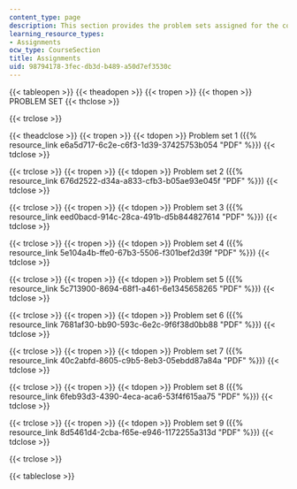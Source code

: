 ```yaml
---
content_type: page
description: This section provides the problem sets assigned for the course.
learning_resource_types:
- Assignments
ocw_type: CourseSection
title: Assignments
uid: 98794178-3fec-db3d-b489-a50d7ef3530c
---
```


{{< tableopen >}}
{{< theadopen >}}
{{< tropen >}}
{{< thopen >}}
PROBLEM SET
{{< thclose >}}

{{< trclose >}}

{{< theadclose >}}
{{< tropen >}}
{{< tdopen >}}
Problem set 1 ({{% resource_link e6a5d717-6c2e-c6f3-1d39-37425753b054 "PDF" %}})
{{< tdclose >}}

{{< trclose >}}
{{< tropen >}}
{{< tdopen >}}
Problem set 2 ({{% resource_link 676d2522-d34a-a833-cfb3-b05ae93e045f "PDF" %}})
{{< tdclose >}}

{{< trclose >}}
{{< tropen >}}
{{< tdopen >}}
Problem set 3 ({{% resource_link eed0bacd-914c-28ca-491b-d5b844827614 "PDF" %}})
{{< tdclose >}}

{{< trclose >}}
{{< tropen >}}
{{< tdopen >}}
Problem set 4 ({{% resource_link 5e104a4b-ffe0-67b3-5506-f301bef2d39f "PDF" %}})
{{< tdclose >}}

{{< trclose >}}
{{< tropen >}}
{{< tdopen >}}
Problem set 5 ({{% resource_link 5c713900-8694-68f1-a461-6e1345658265 "PDF" %}})
{{< tdclose >}}

{{< trclose >}}
{{< tropen >}}
{{< tdopen >}}
Problem set 6 ({{% resource_link 7681af30-bb90-593c-6e2c-9f6f38d0bb88 "PDF" %}})
{{< tdclose >}}

{{< trclose >}}
{{< tropen >}}
{{< tdopen >}}
Problem set 7 ({{% resource_link 40c2abfd-8605-c9b5-8eb3-05ebdd87a84a "PDF" %}})
{{< tdclose >}}

{{< trclose >}}
{{< tropen >}}
{{< tdopen >}}
Problem set 8 ({{% resource_link 6feb93d3-4390-4eca-aca6-53f4f615aa75 "PDF" %}})
{{< tdclose >}}

{{< trclose >}}
{{< tropen >}}
{{< tdopen >}}
Problem set 9 ({{% resource_link 8d5461d4-2cba-f65e-e946-1172255a313d "PDF" %}})
{{< tdclose >}}

{{< trclose >}}

{{< tableclose >}}